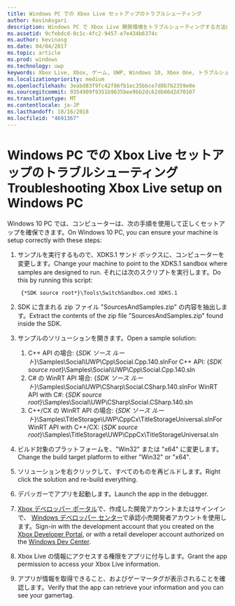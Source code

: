 ```yaml
---
title: Windows PC での Xbox Live セットアップのトラブルシューティング
author: KevinAsgari
description: Windows PC で Xbox Live 開発環境をトラブルシューティングする方法について説明します。
ms.assetid: 9cfebdcd-0c1c-4fc2-9457-e7e434b6374c
ms.author: kevinasg
ms.date: 04/04/2017
ms.topic: article
ms.prod: windows
ms.technology: uwp
keywords: Xbox Live, Xbox, ゲーム, UWP, Windows 10, Xbox One, トラブルシューティング
ms.localizationpriority: medium
ms.openlocfilehash: 3eabd83f9fc42f86fb1ec35bbce7d8b7b2359e0e
ms.sourcegitcommit: 9354909f9351b9635bee9bb2dc62db60d2d70107
ms.translationtype: MT
ms.contentlocale: ja-JP
ms.lasthandoff: 10/16/2018
ms.locfileid: "4691367"
---
```

# <a name="troubleshooting-xbox-live-setup-on-windows-pc"></a><span data-ttu-id="f83ac-104">Windows PC での Xbox Live セットアップのトラブルシューティング</span><span class="sxs-lookup"><span data-stu-id="f83ac-104">Troubleshooting Xbox Live setup on Windows PC</span></span>

<span data-ttu-id="f83ac-105">Windows 10 PC では、コンピューターは、次の手順を使用して正しくセットアップを確保できます。</span><span class="sxs-lookup"><span data-stu-id="f83ac-105">On Windows 10 PC, you can ensure your machine is setup correctly with these steps:</span></span>

1. <span data-ttu-id="f83ac-106">サンプルを実行するもので、XDKS.1 サンド ボックスに、コンピューターを変更します。</span><span class="sxs-lookup"><span data-stu-id="f83ac-106">Change your machine to point to the XDKS.1 sandbox where samples are designed to run.</span></span>  <span data-ttu-id="f83ac-107">それには次のスクリプトを実行します。</span><span class="sxs-lookup"><span data-stu-id="f83ac-107">Do this by running this script:</span></span>

        {*SDK source root*}\Tools\SwitchSandbox.cmd XDKS.1

1. <span data-ttu-id="f83ac-108">SDK に含まれる zip ファイル "SourcesAndSamples.zip" の内容を抽出します。</span><span class="sxs-lookup"><span data-stu-id="f83ac-108">Extract the contents of the zip file "SourcesAndSamples.zip" found inside the SDK.</span></span>
1. <span data-ttu-id="f83ac-109">サンプルのソリューションを開きます。</span><span class="sxs-lookup"><span data-stu-id="f83ac-109">Open a sample solution:</span></span>
    1. <span data-ttu-id="f83ac-110">C++ API の場合: {*SDK ソース ルート*}\Samples\Social\UWP\Cpp\Social.Cpp.140.sln</span><span class="sxs-lookup"><span data-stu-id="f83ac-110">For C++ API: {*SDK source root*}\Samples\Social\UWP\Cpp\Social.Cpp.140.sln</span></span>
    1. <span data-ttu-id="f83ac-111">C# の WinRT API 場合: {*SDK ソース ルート*}\Samples\Social\UWP\CSharp\Social.CSharp.140.sln</span><span class="sxs-lookup"><span data-stu-id="f83ac-111">For WinRT API with C#: {*SDK source root*}\Samples\Social\UWP\CSharp\Social.CSharp.140.sln</span></span>
    1. <span data-ttu-id="f83ac-112">C++/CX の WinRT API の場合: {*SDK ソース ルート*}\Samples\TitleStorage\UWP\CppCx\TitleStorageUniversal.sln</span><span class="sxs-lookup"><span data-stu-id="f83ac-112">For WinRT API with C++/CX:  {*SDK source root*}\Samples\TitleStorage\UWP\CppCx\TitleStorageUniversal.sln</span></span>
1. <span data-ttu-id="f83ac-113">ビルド対象のプラットフォームを、"Win32" または "x64" に変更します。</span><span class="sxs-lookup"><span data-stu-id="f83ac-113">Change the build target platform to either "Win32" or "x64".</span></span>
1. <span data-ttu-id="f83ac-114">ソリューションを右クリックして、すべてのものを再ビルドします。</span><span class="sxs-lookup"><span data-stu-id="f83ac-114">Right click the solution and re-build everything.</span></span>
1. <span data-ttu-id="f83ac-115">デバッガーでアプリを起動します。</span><span class="sxs-lookup"><span data-stu-id="f83ac-115">Launch the app in the debugger.</span></span>
1. <span data-ttu-id="f83ac-116">[Xbox デベロッパー ポータル](https://xdp.xboxlive.com)で、作成した開発アカウントまたはサインインで、 [Windows デベロッパー センター](https://developer.microsoft.com/dashboard/windows/overview)で承認小売開発者アカウントを使用します。</span><span class="sxs-lookup"><span data-stu-id="f83ac-116">Sign-in with the development account that you created on the [Xbox Developer Portal](https://xdp.xboxlive.com), or with a retail developer account authorized on the [Windows Dev Center](https://developer.microsoft.com/dashboard/windows/overview).</span></span>
1. <span data-ttu-id="f83ac-117">Xbox Live の情報にアクセスする権限をアプリに付与します。</span><span class="sxs-lookup"><span data-stu-id="f83ac-117">Grant the app permission to access your Xbox Live information.</span></span>
1. <span data-ttu-id="f83ac-118">アプリが情報を取得できること、およびゲーマータグが表示されることを確認します。</span><span class="sxs-lookup"><span data-stu-id="f83ac-118">Verify that the app can retrieve your information and you can see your gamertag.</span></span>